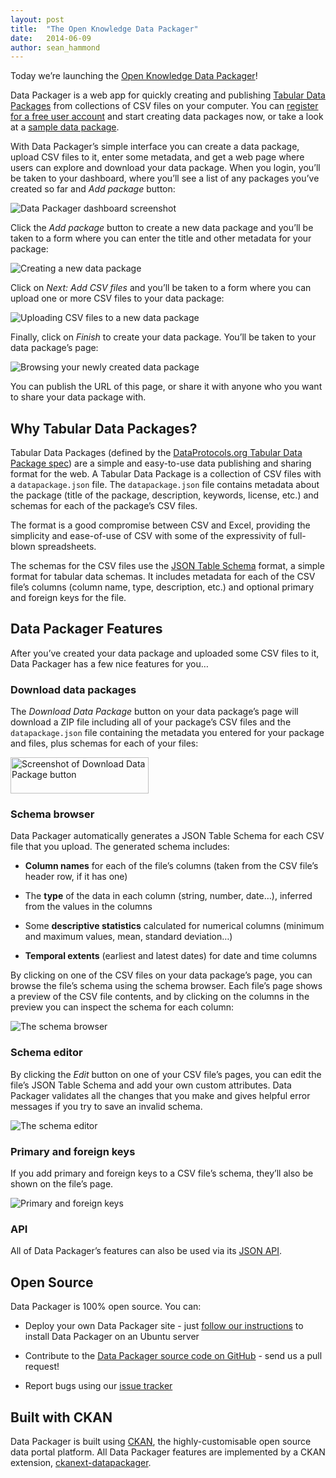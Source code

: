 ```yaml
---
layout: post
title:  "The Open Knowledge Data Packager"
date:   2014-06-09
author: sean_hammond
---
```

<p>Today we&#8217;re launching the <a href="http://datapackager.okfn.org/">Open Knowledge Data Packager</a>!</p>

Data Packager is a web app for quickly creating and publishing
<a href="http://dataprotocols.org/tabular-data-package/">Tabular Data Packages</a> from
collections of CSV files on your computer. You can
<a href="http://datapackager.okfn.org/user/register">register for a free user account</a>
and start creating data packages now, or take a look at a <a href="http://datapackager.okfn.org/package/my-first-tabular-data-package">sample data package</a>.

With Data Packager’s simple interface you can create a data package, upload
CSV files to it, enter some metadata, and get a web page where users can
explore and download your data package. When you login, you’ll be taken to
your dashboard, where you’ll see a list of any packages you’ve created so far and <em>Add package</em> button:

<div class="caption" title="My Data Packager dashboard">
  <img class="screenshot" alt="Data Packager dashboard screenshot" src="http://ckan.okblogfarm.org/files/2014/06/datapackager-dashboard.png" />
</div>

<p>Click the <em>Add package</em> button to create a new data package and you&#8217;ll be taken
to a form where you can enter the title and other metadata for your package:</p>

<div class="caption" title="Creating a new data package">
  <img src="http://ckan.okblogfarm.org/files/2014/06/datapackager-create-package.png" alt="Creating a new data package" class="screenshot" />
</div>

<p>Click on <em>Next: Add CSV files</em> and you&#8217;ll be taken to a form where you
can upload one or more CSV files to your data package:</p>

<div class="caption" title="Uploading CSV files to a new data package">
  <img src="http://ckan.okblogfarm.org/files/2014/06/datapackager-upload-csv.png" alt="Uploading CSV files to a new data package" class="screenshot" />
</div>

<p>Finally, click on <em>Finish</em> to create your data package. You&#8217;ll be taken to your
data package&#8217;s page:</p>

<div class="caption" title="Browsing your newly created data package">
  <img src="http://ckan.okblogfarm.org/files/2014/06/datapackager-browse-package.png" alt="Browsing your newly created data package" class="screenshot" />
</div>

<p>You can publish the URL of this page, or share it with anyone who you want to
share your data package with.</p>

<h2 id="why-tabular-data-packages">Why Tabular Data Packages?</h2>

<p>Tabular Data Packages (defined by the
<a href="http://dataprotocols.org/tabular-data-package/">DataProtocols.org Tabular Data Package spec</a>)
are a simple and easy-to-use data publishing and sharing format for the web.
A Tabular Data Package is
a collection of CSV files with a <code>datapackage.json</code> file.
The <code>datapackage.json</code> file contains metadata about the package (title of the
package, description, keywords, license, etc.) and schemas for each of the
package&#8217;s CSV files.</p>

<p>The format is a good compromise between CSV and Excel, providing the simplicity
and ease-of-use of CSV with some of the expressivity of full-blown
spreadsheets.</p>

<p>The schemas for the CSV files use the
<a href="http://dataprotocols.org/json-table-schema/">JSON Table Schema</a> format,
a simple format for tabular data schemas. It
includes metadata for each of the CSV file&#8217;s columns (column name, type,
description, etc.) and optional primary and foreign keys for the file.</p>

<h2 id="data-packager-features">Data Packager Features</h2>

<p>After you&#8217;ve created your data package and uploaded some CSV files to it,
Data Packager has a few nice features for you&#8230;</p>

<h3 id="download-data-packages">Download data packages</h3>

<p>The <em>Download Data Package</em> button on your data package&#8217;s page will download
a ZIP file including all of your package&#8217;s CSV files and the <code>datapackage.json</code>
file containing the metadata you entered for your package and files, plus schemas
for each of your files:</p>

<a href="http://ckan.okblogfarm.org/files/2014/06/datapackager-download.png"><img src="http://ckan.okblogfarm.org/files/2014/06/datapackager-download.png" alt="Screenshot of Download Data Package button" width="221" height="58" class="aligncenter size-full wp-image-3351" /></a>

<h3 id="schema-browser">Schema browser</h3>

<p>Data Packager automatically generates a JSON Table Schema for each CSV file
that you upload. The generated schema includes:</p>

<ul>
  <li>
    <p><strong>Column names</strong> for each of the file&#8217;s columns (taken from the CSV file&#8217;s
header row, if it has one)</p>
  </li>
  <li>
    <p>The <strong>type</strong> of the data in each column (string, number, date&#8230;), inferred
from the values in the columns</p>
  </li>
  <li>
    <p>Some <strong>descriptive statistics</strong> calculated for numerical columns
(minimum and maximum values, mean, standard deviation&#8230;)</p>
  </li>
  <li>
    <p><strong>Temporal extents</strong> (earliest and latest dates) for date and time columns</p>
  </li>
</ul>

<p>By clicking on one of the CSV files on your data package&#8217;s page, you can browse
the file&#8217;s schema using the schema browser. Each file&#8217;s page shows a preview
of the CSV file contents, and by clicking on the columns in the preview you
can inspect the schema for each column:</p>

<div class="caption" title="The schema browser">
  <img src="http://ckan.okblogfarm.org/files/2014/06/datapackager-schema-browser.gif" alt="The schema browser" class="screenshot" />
</div>

<h3 id="schema-editor">Schema editor</h3>

<p>By clicking the <em>Edit</em> button on one of your CSV file&#8217;s pages, you can edit the
file&#8217;s JSON Table Schema and add your own custom attributes.
Data Packager validates all the changes that you make and gives helpful error
messages if you try to save an invalid schema.</p>

<div class="caption" title="The schema editor">
  <img src="http://ckan.okblogfarm.org/files/2014/06/datapackager-schema-editor.gif" alt="The schema editor" class="screenshot" />
</div>

<h3 id="primary-and-foreign-keys">Primary and foreign keys</h3>

<p>If you add primary and foreign keys to a CSV file&#8217;s schema, they&#8217;ll also be
shown on the file&#8217;s page.</p>

<div class="caption" title="Primary and foreign keys">
  <img src="http://ckan.okblogfarm.org/files/2014/06/datapackager-keys.png" alt="Primary and foreign keys" />
</div>

<h3 id="api">API</h3>

<p>All of Data Packager&#8217;s features can also be used via its
<a href="http://datapackager.okfn.org/api">JSON API</a>.</p>

<h2 id="open-source">Open Source</h2>

<p>Data Packager is 100% open source. You can:</p>

<ul>
  <li>
    <p>Deploy your own Data Packager site - just
<a href="https://github.com/ckan/ckanext-datapackager">follow our instructions</a> to install
Data Packager on an Ubuntu server</p>
  </li>
  <li>
    <p>Contribute to the <a href="https://github.com/ckan/ckanext-datapackager">Data Packager source code on GitHub</a> - send us a pull request!</p>
  </li>
  <li>
    <p>Report bugs using our <a href="https://github.com/ckan/ckanext-datapackager/issues">issue tracker</a></p>
  </li>
</ul>

<h2 id="built-with-ckan">Built with CKAN</h2>

<p>Data Packager is built using <a href="http://ckan.org/">CKAN</a>, the highly-customisable
open source data portal platform. All Data Packager features are implemented
by a CKAN extension,
<a href="https://github.com/ckan/ckanext-datapackager">ckanext-datapackager</a>.</p>

